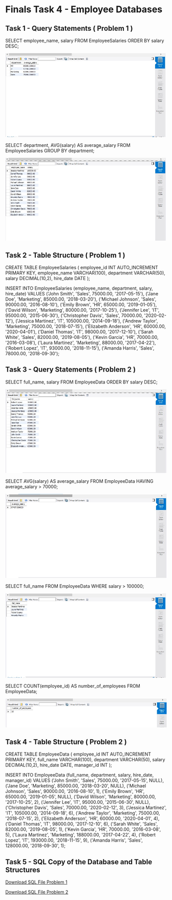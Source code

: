 # Finals Task 4 - Employee Databases

## Task 1 - Query Statements ( Problem 1 )

SELECT employee_name, salary
FROM EmployeeSalaries
ORDER BY salary DESC;

![Alt Text](https://github.com/MassStarvation01/Anaya_Portfolio/blob/main/Finals_Task-4/Images/ft41.jpg)

SELECT department, AVG(salary) AS average_salary
FROM EmployeeSalaries
GROUP BY department;

![Alt Text](https://github.com/MassStarvation01/Anaya_Portfolio/blob/main/Finals_Task-4/Images/ft42.jpg)

## Task 2 - Table Structure ( Problem 1 )

CREATE TABLE EmployeeSalaries (
    employee_id INT AUTO_INCREMENT PRIMARY KEY,
    employee_name VARCHAR(100),
    department VARCHAR(50),
    salary DECIMAL(10,2),
    hire_date DATE
);

INSERT INTO EmployeeSalaries (employee_name, department, salary, hire_date) VALUES
('John Smith', 'Sales', 75000.00, '2017-05-15'),
('Jane Doe', 'Marketing', 85000.00, '2018-03-20'),
('Michael Johnson', 'Sales', 90000.00, '2016-08-10'),
('Emily Brown', 'HR', 65000.00, '2019-01-05'),
('David Wilson', 'Marketing', 80000.00, '2017-10-25'),
('Jennifer Lee', 'IT', 95000.00, '2015-06-30'),
('Christopher Davis', 'Sales', 70000.00, '2020-02-12'),
('Jessica Martinez', 'IT', 105000.00, '2014-09-18'),
('Andrew Taylor', 'Marketing', 75000.00, '2018-07-15'),
('Elizabeth Anderson', 'HR', 60000.00, '2020-04-01'),
('Daniel Thomas', 'IT', 98000.00, '2017-12-10'),
('Sarah White', 'Sales', 82000.00, '2019-08-05'),
('Kevin Garcia', 'HR', 70000.00, '2016-03-08'),
('Laura Martinez', 'Marketing', 88000.00, '2017-04-22'),
('Robert Lopez', 'IT', 93000.00, '2018-11-15'),
('Amanda Harris', 'Sales', 78000.00, '2018-09-30');

## Task 3 - Query Statements ( Problem 2 )

SELECT full_name, salary
FROM EmployeeData
ORDER BY salary DESC;

![Alt Text](https://github.com/MassStarvation01/Anaya_Portfolio/blob/main/Finals_Task-4/Images/ft421.jpg)

SELECT AVG(salary) AS average_salary
FROM EmployeeData
HAVING average_salary > 70000;

![Alt Text](https://github.com/MassStarvation01/Anaya_Portfolio/blob/main/Finals_Task-4/Images/ft422.jpg)

SELECT full_name
FROM EmployeeData
WHERE salary > 100000;

![Alt Text](https://github.com/MassStarvation01/Anaya_Portfolio/blob/main/Finals_Task-4/Images/ft423.jpg)

SELECT COUNT(employee_id) AS number_of_employees
FROM EmployeeData;

![Alt Text](https://github.com/MassStarvation01/Anaya_Portfolio/blob/main/Finals_Task-4/Images/ft424.jpg)

## Task 4 - Table Structure ( Problem 2 )

CREATE TABLE EmployeeData (
    employee_id INT AUTO_INCREMENT PRIMARY KEY,
    full_name VARCHAR(100),
    department VARCHAR(50),
    salary DECIMAL(10,2),
    hire_date DATE,
    manager_id INT
);

INSERT INTO EmployeeData (full_name, department, salary, hire_date, manager_id) VALUES
('John Smith', 'Sales', 75000.00, '2017-05-15', NULL),
('Jane Doe', 'Marketing', 85000.00, '2018-03-20', NULL),
('Michael Johnson', 'Sales', 90000.00, '2016-08-10', 1),
('Emily Brown', 'HR', 65000.00, '2019-01-05', NULL),
('David Wilson', 'Marketing', 80000.00, '2017-10-25', 2),
('Jennifer Lee', 'IT', 95000.00, '2015-06-30', NULL),
('Christopher Davis', 'Sales', 70000.00, '2020-02-12', 3),
('Jessica Martinez', 'IT', 105000.00, '2014-09-18', 6),
('Andrew Taylor', 'Marketing', 75000.00, '2018-07-15', 2),
('Elizabeth Anderson', 'HR', 60000.00, '2020-04-01', 4),
('Daniel Thomas', 'IT', 98000.00, '2017-12-10', 6),
('Sarah White', 'Sales', 82000.00, '2019-08-05', 1),
('Kevin Garcia', 'HR', 70000.00, '2016-03-08', 5),
('Laura Martinez', 'Marketing', 188000.00, '2017-04-22', 4),
('Robert Lopez', 'IT', 193000.00, '2018-11-15', 9),
('Amanda Harris', 'Sales', 128000.00, '2018-09-30', 1);

## Task 5 - SQL Copy of the Database and Table Structures

[Download SQL File Problem 1](https://github.com/NaythanIsME/EDM-Portfolio/blob/main/Finals%20Task%204/Files/ft4_prob1.sql)

[Download SQL File Problem 2](https://github.com/NaythanIsME/EDM-Portfolio/blob/main/Finals%20Task%204/Files/ft4_pro2.sql)

